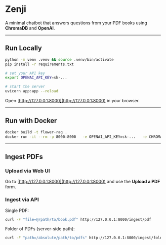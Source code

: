 # Zenji

A minimal chatbot that answers questions from your PDF books using **ChromaDB** and **OpenAI**.

---

## Run Locally

```bash
python -m venv .venv && source .venv/bin/activate
pip install -r requirements.txt

# set your API key
export OPENAI_API_KEY=sk-...

# start the server
uvicorn app:app --reload
```

Open [http://127.0.0.1:8000](http://127.0.0.1:8000) in your browser.

---

## Run with Docker

```bash
docker build -t flower-rag .
docker run -it --rm -p 8000:8000   -e OPENAI_API_KEY=sk-...   -e CHROMA_DIR=/data/chroma   -v $(pwd)/chroma:/data/chroma   flower-rag
```

---

## Ingest PDFs

### Upload via Web UI
Go to [http://127.0.0.1:8000](http://127.0.0.1:8000) and use the **Upload a PDF** form.

### Ingest via API
Single PDF:
```bash
curl -F "file=@/path/to/book.pdf" http://127.0.0.1:8000/ingest/pdf
```

Folder of PDFs (server-side path):
```bash
curl -F "path=/absolute/path/to/pdfs" http://127.0.0.1:8000/ingest/folder
```
